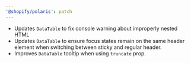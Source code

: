 ```yaml
---
'@shopify/polaris': patch
---
```


- Updates `DataTable` to fix console warning about improperly nested HTML
- Updates `DataTable` to ensure focus states remain on the same header element when switching between sticky and regular header.
- Improves `DataTable` tooltip when using `truncate` prop.
